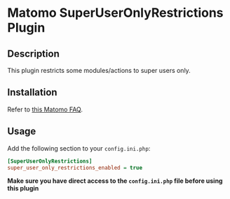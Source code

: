 # Matomo SuperUserOnlyRestrictions Plugin

## Description

This plugin restricts some modules/actions to super users only.

## Installation

Refer to [this Matomo FAQ](https://matomo.org/faq/plugins/faq_21/).

## Usage

Add the following section to your `config.ini.php`:

```ini
[SuperUserOnlyRestrictions]
super_user_only_restrictions_enabled = true

```

**Make sure you have direct access to the `config.ini.php` file before using this plugin**
